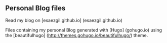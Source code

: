 Personal Blog files
-------------------

Read my blog on [esaezgil.github.io] (esaezgil.github.io)

Files containing my personal Blog generated with [Hugo] (gohugo.io) using the [beautifulhugo] (http://themes.gohugo.io/beautifulhugo/) theme.
